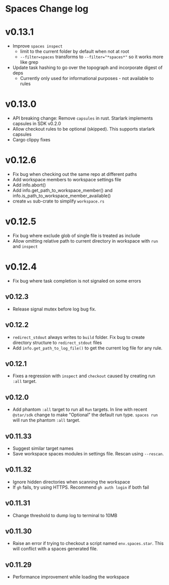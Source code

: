 # Spaces Change log

# v0.13.1

- Improve `spaces inspect`
  - limit to the current folder by default when not at root
  - `--filter=spaces` transforms to `--filter="*spaces*"` so it works more like grep
- Update task hashing to go over the topograph and incorporate digest of deps
  - Currently only used for informational purposes - not available to rules

# v0.13.0

- API breaking change: Remove `capsules` in rust. Starlark implements capsules in SDK v0.2.0
- Allow checkout rules to be optional (skipped). This supports starlark capsules
- Cargo clippy fixes

# v0.12.6

- Fix bug when checking out the same repo at different paths
- Add workspace members to workspace settings file
- Add info.abort() 
- Add info.get_path_to_workspace_member() and info.is_path_to_workspace_member_available()
- create `ws` sub-crate to simplify `workspace.rs`

# v0.12.5

- Fix bug where exclude glob of single file is treated as include
- Allow omitting relative path to current directory in workspace with `run` and `inspect`

# v0.12.4

- Fix bug where task completion is not signaled on some errors

## v0.12.3

- Release signal mutex before log bug fix.

## v0.12.2

- `redirect_stdout` always writes to `build` folder. Fix bug to create directory structure to `redirect_stdout` files
- Add `info.get_path_to_log_file()` to get the current log file for any rule.

## v0.12.1

- Fixes a regression with `inspect` and `checkout` caused by creating run `:all` target.

## v0.12.0

- Add phantom `:all` target to run all `Run` targets. In line with recent `@star/sdk` change to make "Optional" the default run type. `spaces run` will run the phantom `:all` target.

## v0.11.33

- Suggest similar target names
- Save workspace spaces modules in settings file. Rescan using `--rescan`.

## v0.11.32

- Ignore hidden directories when scanning the workspace
- If `gh` fails, try using HTTPS. Recommend `gh auth login` if both fail

## v0.11.31

- Change threshold to dump log to terminal to 10MB

## v0.11.30

- Raise an error if trying to checkout a script named `env.spaces.star`. This will conflict with a spaces generated file.

## v0.11.29

- Performance improvement while loading the workspace